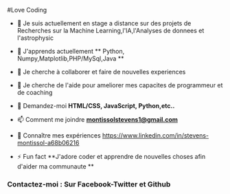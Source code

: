 #Love Coding

- 🔭 Je suis actuellement en stage a distance sur des projets de Recherches sur la Machine Learning,l'IA,l'Analyses de donnees et l'astrophysic
- 🌱 J'apprends actuellement ** Python, Numpy,Matplotlib,PHP/MySql,Java **

- 👯 Je cherche à collaborer et faire de nouvelles experiences

- 🤝 Je cherche de l'aide pour ameliorer mes capacites de programmeur et de coaching

- 💬 Demandez-moi **HTML/CSS, JavaScript, Python,etc..**

- 📫 Comment me joindre **montissolstevens1@gmail.com**

- 📄 Connaître mes expériences [ https://www.linkedin.com/in/stevens-montissol-a68b06216 ](https://www.linkedin.com/in/stevens-montissol-a68b06216)

- ⚡ Fun fact **J'adore coder et apprendre de nouvelles choses afin d'aider ma communaute **

<h3 align="left">Contactez-moi : Sur Facebook-Twitter et Github</h3>
<p align="left">
